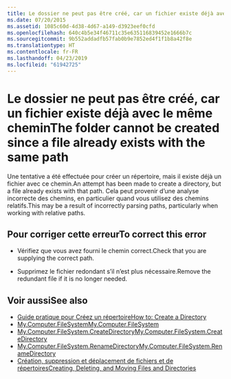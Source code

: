 ```yaml
---
title: Le dossier ne peut pas être créé, car un fichier existe déjà avec le même chemin
ms.date: 07/20/2015
ms.assetid: 1085c60d-4d38-4d67-a149-d3923eef0cfd
ms.openlocfilehash: 640c4b5e34f46711c35e635116839452e1666b7c
ms.sourcegitcommit: 9b552addadfb57fab0b9e7852ed4f1f1b8a42f8e
ms.translationtype: HT
ms.contentlocale: fr-FR
ms.lasthandoff: 04/23/2019
ms.locfileid: "61942725"
---
```

# <a name="the-folder-cannot-be-created-since-a-file-already-exists-with-the-same-path"></a><span data-ttu-id="41d23-102">Le dossier ne peut pas être créé, car un fichier existe déjà avec le même chemin</span><span class="sxs-lookup"><span data-stu-id="41d23-102">The folder cannot be created since a file already exists with the same path</span></span>
<span data-ttu-id="41d23-103">Une tentative a été effectuée pour créer un répertoire, mais il existe déjà un fichier avec ce chemin.</span><span class="sxs-lookup"><span data-stu-id="41d23-103">An attempt has been made to create a directory, but a file already exists with that path.</span></span> <span data-ttu-id="41d23-104">Cela peut provenir d’une analyse incorrecte des chemins, en particulier quand vous utilisez des chemins relatifs.</span><span class="sxs-lookup"><span data-stu-id="41d23-104">This may be a result of incorrectly parsing paths, particularly when working with relative paths.</span></span>  
  
## <a name="to-correct-this-error"></a><span data-ttu-id="41d23-105">Pour corriger cette erreur</span><span class="sxs-lookup"><span data-stu-id="41d23-105">To correct this error</span></span>  
  
- <span data-ttu-id="41d23-106">Vérifiez que vous avez fourni le chemin correct.</span><span class="sxs-lookup"><span data-stu-id="41d23-106">Check that you are supplying the correct path.</span></span>  
  
- <span data-ttu-id="41d23-107">Supprimez le fichier redondant s’il n’est plus nécessaire.</span><span class="sxs-lookup"><span data-stu-id="41d23-107">Remove the redundant file if it is no longer needed.</span></span>  
  
## <a name="see-also"></a><span data-ttu-id="41d23-108">Voir aussi</span><span class="sxs-lookup"><span data-stu-id="41d23-108">See also</span></span>

- [<span data-ttu-id="41d23-109">Guide pratique pour Créez un répertoire</span><span class="sxs-lookup"><span data-stu-id="41d23-109">How to: Create a Directory</span></span>](../../visual-basic/developing-apps/programming/drives-directories-files/how-to-create-a-directory.md)
- [<span data-ttu-id="41d23-110">My.Computer.FileSystem</span><span class="sxs-lookup"><span data-stu-id="41d23-110">My.Computer.FileSystem</span></span>](xref:Microsoft.VisualBasic.FileIO.FileSystem)
- [<span data-ttu-id="41d23-111">My.Computer.FileSystem.CreateDirectory</span><span class="sxs-lookup"><span data-stu-id="41d23-111">My.Computer.FileSystem.CreateDirectory</span></span>](xref:Microsoft.VisualBasic.MyServices.FileSystemProxy.CreateDirectory%2A)
- [<span data-ttu-id="41d23-112">My.Computer.FileSystem.RenameDirectory</span><span class="sxs-lookup"><span data-stu-id="41d23-112">My.Computer.FileSystem.RenameDirectory</span></span>](xref:Microsoft.VisualBasic.MyServices.FileSystemProxy.RenameDirectory%2A)
- [<span data-ttu-id="41d23-113">Création, suppression et déplacement de fichiers et de répertoires</span><span class="sxs-lookup"><span data-stu-id="41d23-113">Creating, Deleting, and Moving Files and Directories</span></span>](../../visual-basic/developing-apps/programming/drives-directories-files/creating-deleting-and-moving-files-and-directories.md)
